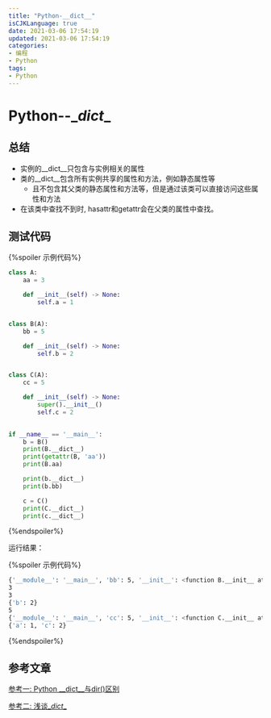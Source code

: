 ```yaml
---
title: "Python-__dict__"
isCJKLanguage: true
date: 2021-03-06 17:54:19
updated: 2021-03-06 17:54:19
categories: 
- 编程
- Python
tags: 
- Python
---
```


# Python--\__dict__

## 总结

* 实例的\__dict__只包含与实例相关的属性
* 类的\__dict__包含所有实例共享的属性和方法，例如静态属性等
  * 且不包含其父类的静态属性和方法等，但是通过该类可以直接访问这些属性和方法
* 在该类中查找不到时, hasattr和getattr会在父类的属性中查找。

## 测试代码

{%spoiler 示例代码%}
```python
class A:
    aa = 3

    def __init__(self) -> None:
        self.a = 1


class B(A):
    bb = 5

    def __init__(self) -> None:
        self.b = 2


class C(A):
    cc = 5

    def __init__(self) -> None:
        super().__init__()
        self.c = 2
 

if __name__ == '__main__':
    b = B()
    print(B.__dict__)
    print(getattr(B, 'aa'))
    print(B.aa)

    print(b.__dict__)
    print(b.bb)

    c = C()
    print(C.__dict__)
    print(c.__dict__)
```
{%endspoiler%}

运行结果：

{%spoiler 示例代码%}
```bash
{'__module__': '__main__', 'bb': 5, '__init__': <function B.__init__ at 0x000001D3086C8F70>, '__doc__': None}
3
3
{'b': 2}
5
{'__module__': '__main__', 'cc': 5, '__init__': <function C.__init__ at 0x000001D3086C8E50>, '__doc__': None}
{'a': 1, 'c': 2}
```
{%endspoiler%}



## 参考文章

[参考一: Python \__dict__与dir()区别](https://blog.csdn.net/lis_12/article/details/53521554)

[参考二: 浅谈\__dict__](https://zhuanlan.zhihu.com/p/39984987)